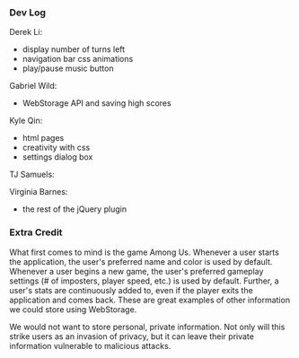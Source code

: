 ### Dev Log
Derek Li:
- display number of turns left
- navigation bar css animations
- play/pause music button

Gabriel Wild:
- WebStorage API and saving high scores

Kyle Qin:
- html pages
- creativity with css
- settings dialog box

TJ Samuels:

Virginia Barnes:
- the rest of the jQuery plugin

### Extra Credit
What first comes to mind is the game Among Us. Whenever a user starts the application, the user's preferred name and color is used by default. Whenever a user begins a new game, the user's preferred gameplay settings (# of imposters, player speed, etc.) is used by default. Further, a user's stats are continuously added to, even if the player exits the application and comes back. These are great examples of other information we could store using WebStorage.

We would not want to store personal, private information. Not only will this strike users as an invasion of privacy, but it can leave their private information vulnerable to malicious attacks.
